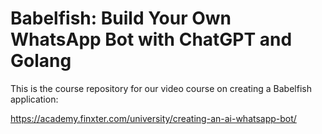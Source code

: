 # Babelfish: Build Your Own WhatsApp Bot with ChatGPT and Golang

This is the course repository for our video course on creating a Babelfish application:

https://academy.finxter.com/university/creating-an-ai-whatsapp-bot/
